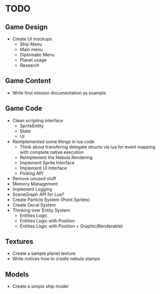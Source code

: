# TODO

## Game Design

* Create UI mockups
	- Ship Menu
	- Main menu
	- Diplomatic Menu
	- Planet usage
	- Research
	
## Game Content

* Write first mission documentation as example

## Game Code

* Clean scripting interface
	- SpriteEntity
	- State
	- UI
* Reimplemented some things in lua code
	- Think about transfering delegate structs via lua for event mapping with complete native execution
	- Reimplement the Nebula Rendering
	- Implement Sprite Interface
	- Implement UI Interface
	- Picking API
* Remove unused stuff
* Memory Management
* Implement Logging
* SceneGraph API for Lua?
* Create Particle System (Point Sprites)
* Create Decal System
* Thinking over Entity System
	- Entities Logic 
	- Entities Logic with Position
	- Entities Logic with Position + Graphic(Renderable)
	

## Textures

* Create a sample planet texture
* Write notices how to create nebula stamps

## Models

* Create a simple ship model

